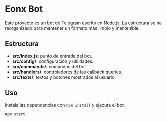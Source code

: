 # Eonx Bot

Este proyecto es un bot de Telegram escrito en Node.js. La estructura se ha reorganizado para mantener un formato más limpio y mantenible.

## Estructura

- **src/index.js**: punto de entrada del bot.
- **src/config/**: configuración y utilidades.
- **src/commands/**: comandos del bot.
- **src/handlers/**: controladores de las callback queries.
- **src/texts/**: textos y botones mostrados al usuario.

## Uso

Instala las dependencias con `npm install` y ejecuta el bot:

```bash
npm start
```

